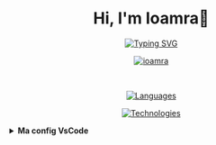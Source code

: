 <h1 align="center">Hi, I'm Ioamra👋</h1>

<p align="center">
  <a href="https://git.io/typing-svg"><img src="https://readme-typing-svg.herokuapp.com?font=Fira+code&size=22&pause=1000&color=1E77F7&center=true&vCenter=true&random=false&width=500&lines=A+Junior+Web+developer;Nice+to+meet+you!;" alt="Typing SVG" />
  </a>
</p>

<p align="center"> <a href="https://github.com/ryo-ma/github-profile-trophy"><img src="https://github-trophies.vercel.app/?username=ioamra" alt="ioamra" /></a> </p>
<br>
<p align="center">
  <a href="https://skillicons.dev">
    <img src="https://skillicons.dev/icons?i=html,css,scss,js,ts,php,mysql,postgres,py,java" alt="Languages"/>
  </a>
</p>
<p align="center">
  <a href="https://skillicons.dev">
    <img src="https://skillicons.dev/icons?i=nodejs,react,angular,nestjs,jest" alt="Technologies"/>
  </a>
</p>

<details>
  <summary><strong>Ma config VsCode</strong></summary>
  <br>

  <p align="center">
    <a href="https://marketplace.visualstudio.com/items?itemName=alefragnani.project-manager"><img src="https://alefragnani.gallerycdn.vsassets.io/extensions/alefragnani/project-manager/12.8.0/1711736277737/Microsoft.VisualStudio.Services.Icons.Default" alt="Project Manager" width="45" height="45"></a>&nbsp;&nbsp;
    <a href="https://marketplace.visualstudio.com/items?itemName=PKief.material-icon-theme"><img src="https://pkief.gallerycdn.vsassets.io/extensions/pkief/material-icon-theme/5.8.0/1721852676544/Microsoft.VisualStudio.Services.Icons.Default" alt="Material Icon Theme" width="45" height="45"></a>&nbsp;&nbsp;
    <a href="https://marketplace.visualstudio.com/items?itemName=MS-CEINTL.vscode-language-pack-fr"><img src="https://ms-ceintl.gallerycdn.vsassets.io/extensions/ms-ceintl/vscode-language-pack-fr/1.91.2024070309/1719998324195/Microsoft.VisualStudio.Services.Icons.Default" alt="french languague" width="45" height="45"></a>&nbsp;&nbsp;
    <a href="https://marketplace.visualstudio.com/items?itemName=Postman.postman-for-vscode"><img src="https://postman.gallerycdn.vsassets.io/extensions/postman/postman-for-vscode/1.1.0/1719305837729/Microsoft.VisualStudio.Services.Icons.Default" alt="ESlint" width="45" height="45"></a>&nbsp;&nbsp;
    <a href="https://marketplace.visualstudio.com/items?itemName=esbenp.prettier-vscode"><img src="https://esbenp.gallerycdn.vsassets.io/extensions/esbenp/prettier-vscode/10.4.0/1711025051911/Microsoft.VisualStudio.Services.Icons.Default" alt="prettier" width="45" height="45"></a>&nbsp;&nbsp;
    <a href="https://marketplace.visualstudio.com/items?itemName=dbaeumer.vscode-eslint"><img src="https://dbaeumer.gallerycdn.vsassets.io/extensions/dbaeumer/vscode-eslint/3.0.11/1720444131559/Microsoft.VisualStudio.Services.Icons.Default" alt="ESlint" width="45" height="45"></a>&nbsp;&nbsp;
    <a href="https://marketplace.visualstudio.com/items?itemName=streetsidesoftware.code-spell-checker"><img src="https://streetsidesoftware.gallerycdn.vsassets.io/extensions/streetsidesoftware/code-spell-checker/4.0.4/1721281875689/Microsoft.VisualStudio.Services.Icons.Default" alt="Code Spell Checker" width="45" height="45"></a>&nbsp;&nbsp;
    <a href="https://marketplace.visualstudio.com/items?itemName=aaron-bond.better-comments"><img src="https://aaron-bond.gallerycdn.vsassets.io/extensions/aaron-bond/better-comments/3.0.2/1659144495902/Microsoft.VisualStudio.Services.Icons.Default" alt="better comments" width="45" height="45"></a>&nbsp;&nbsp;
    <a href="https://marketplace.visualstudio.com/items?itemName=christian-kohler.path-intellisense"><img src="https://christian-kohler.gallerycdn.vsassets.io/extensions/christian-kohler/path-intellisense/2.9.0/1717321332008/Microsoft.VisualStudio.Services.Icons.Default" alt="path intellisense" width="45" height="45"></a>&nbsp;&nbsp;
    <a href="https://marketplace.visualstudio.com/items?itemName=formulahendry.auto-rename-tag"><img src="https://formulahendry.gallerycdn.vsassets.io/extensions/formulahendry/auto-rename-tag/0.1.10/1644319230173/Microsoft.VisualStudio.Services.Icons.Default" alt="auto rename tag" width="45" height="45"></a>&nbsp;&nbsp;
    <a href="https://marketplace.visualstudio.com/items?itemName=naumovs.color-highlight"><img src="https://naumovs.gallerycdn.vsassets.io/extensions/naumovs/color-highlight/2.8.0/1710416778913/Microsoft.VisualStudio.Services.Icons.Default" alt="holor Highlight" width="45" height="45"></a>&nbsp;&nbsp;
    <a href="https://marketplace.visualstudio.com/items?itemName=Cardinal90.multi-cursor-case-preserve"><img src="https://cardinal90.gallerycdn.vsassets.io/extensions/cardinal90/multi-cursor-case-preserve/1.0.5/1579704717839/Microsoft.VisualStudio.Services.Icons.Default" alt="Multiple cursor case preserve" width="45" height="45"></a>&nbsp;&nbsp;
    <a href="https://marketplace.visualstudio.com/items?itemName=shardulm94.trailing-spaces"><img src="https://shardulm94.gallerycdn.vsassets.io/extensions/shardulm94/trailing-spaces/0.4.1/1657508114419/Microsoft.VisualStudio.Services.Icons.Default" alt="trailing spaces" width="45" height="45"></a>&nbsp;&nbsp;
    <a href="https://marketplace.visualstudio.com/items?itemName=jock.svg"><img src="https://jock.gallerycdn.vsassets.io/extensions/jock/svg/1.5.4/1719720683720/Microsoft.VisualStudio.Services.Icons.Default" alt="svg" width="45" height="45"></a>&nbsp;&nbsp;
    <a href="https://marketplace.visualstudio.com/items?itemName=GrapeCity.gc-excelviewer"><img src="https://grapecity.gallerycdn.vsassets.io/extensions/grapecity/gc-excelviewer/4.2.59/1709132768547/Microsoft.VisualStudio.Services.Icons.Default" alt="excel viewer" width="45" height="45"></a>&nbsp;&nbsp;
    <a href="https://marketplace.visualstudio.com/items?itemName=JeffersonLicet.snipped"><img src="https://jeffersonlicet.gallerycdn.vsassets.io/extensions/jeffersonlicet/snipped/1.3.0/1664316301051/Microsoft.VisualStudio.Services.Icons.Default" alt="snipped" width="45" height="45"></a>&nbsp;&nbsp;
    <a href="https://marketplace.visualstudio.com/items?itemName=jmkrivocapich.drawfolderstructure"><img src="https://jmkrivocapich.gallerycdn.vsassets.io/extensions/jmkrivocapich/drawfolderstructure/1.2.2/1703633564435/Microsoft.VisualStudio.Services.Icons.Default" alt="draw folder structure" width="45" height="45"></a>&nbsp;&nbsp;
    <a href="https://marketplace.visualstudio.com/items?itemName=mikestead.dotenv"><img src="https://mikestead.gallerycdn.vsassets.io/extensions/mikestead/dotenv/1.0.1/1519894859412/Microsoft.VisualStudio.Services.Icons.Default" alt="dotENV" width="45" height="45"></a>&nbsp;&nbsp;
    <a href="https://marketplace.visualstudio.com/items?itemName=WallabyJs.console-ninja"><img src="https://wallabyjs.gallerycdn.vsassets.io/extensions/wallabyjs/console-ninja/1.0.329/1720584130068/Microsoft.VisualStudio.Services.Icons.Default" alt="console ninja" width="45" height="45"></a>&nbsp;&nbsp;
    <a href="https://marketplace.visualstudio.com/items?itemName=codeandstuff.package-json-upgrade"><img src="https://codeandstuff.gallerycdn.vsassets.io/extensions/codeandstuff/package-json-upgrade/2.1.2/1700146950962/Microsoft.VisualStudio.Services.Icons.Default" alt="package json upgrade" width="45" height="45"></a>&nbsp;&nbsp;
    <a href="https://marketplace.visualstudio.com/items?itemName=ebrithil30.vscode-ts-auto-return-type"><img src="https://cdn.vsassets.io/v/M242_20240717.2/_content/Header/default_icon_128.png" alt="TsAutoReturnType" width="45" height="45"></a>&nbsp;&nbsp;
    <a href="https://marketplace.visualstudio.com/items?itemName=firsttris.vscode-jest-runner"><img src="https://firsttris.gallerycdn.vsassets.io/extensions/firsttris/vscode-jest-runner/0.4.73/1711640926897/Microsoft.VisualStudio.Services.Icons.Default" alt="jest runner" width="45" height="45"></a>&nbsp;&nbsp;
    <a href="https://marketplace.visualstudio.com/items?itemName=Orta.vscode-jest"><img src="https://orta.gallerycdn.vsassets.io/extensions/orta/vscode-jest/6.2.5/1714761795526/Microsoft.VisualStudio.Services.Icons.Default" alt="jest" width="45" height="45"></a>&nbsp;&nbsp;
    <a href="https://marketplace.visualstudio.com/items?itemName=yoavbls.pretty-ts-errors"><img src="https://yoavbls.gallerycdn.vsassets.io/extensions/yoavbls/pretty-ts-errors/0.5.4/1712534608793/Microsoft.VisualStudio.Services.Icons.Default" alt="pretty ts errors" width="45" height="45"></a>&nbsp;&nbsp;
    <a href="https://marketplace.visualstudio.com/items?itemName=steoates.autoimport"><img src="https://steoates.gallerycdn.vsassets.io/extensions/steoates/autoimport/1.5.4/1618500754212/Microsoft.VisualStudio.Services.Icons.Default" alt="auto import" width="45" height="45"></a>&nbsp;&nbsp;
    <a href="https://marketplace.visualstudio.com/items?itemName=mhutchie.git-graph"><img src="https://mhutchie.gallerycdn.vsassets.io/extensions/mhutchie/git-graph/1.30.0/1617594001998/Microsoft.VisualStudio.Services.Icons.Default" alt="git graph" width="45" height="45"></a>&nbsp;&nbsp;
    <a href="https://marketplace.visualstudio.com/items?itemName=eamodio.gitlens"><img src="https://eamodio.gallerycdn.vsassets.io/extensions/eamodio/gitlens/2024.7.818/1720479345061/Microsoft.VisualStudio.Services.Icons.Default" alt="gitlens" width="45" height="45"></a>&nbsp;&nbsp;
    <a href="https://marketplace.visualstudio.com/items?itemName=ritwickdey.live-sass"><img src="https://ritwickdey.gallerycdn.vsassets.io/extensions/ritwickdey/live-sass/3.0.0/1531332580258/Microsoft.VisualStudio.Services.Icons.Default" alt="live sass" width="45" height="45"></a>&nbsp;&nbsp;
    <a href="https://marketplace.visualstudio.com/items?itemName=ritwickdey.LiveServer"><img src="https://ritwickdey.gallerycdn.vsassets.io/extensions/ritwickdey/liveserver/5.7.9/1661914858952/Microsoft.VisualStudio.Services.Icons.Default" alt="liveserver" width="45" height="45"></a>&nbsp;&nbsp;
    <a href="https://marketplace.visualstudio.com/items?itemName=Angular.ng-template"><img src="https://angular.gallerycdn.vsassets.io/extensions/angular/ng-template/18.1.1/1720552716153/Microsoft.VisualStudio.Services.Icons.Default" alt="angular language service" width="45" height="45"></a>&nbsp;&nbsp;
    <a href="https://marketplace.visualstudio.com/items?itemName=mintlify.document"><img src="https://mintlify.gallerycdn.vsassets.io/extensions/mintlify/document/2.2.2/1716293582777/Microsoft.VisualStudio.Services.Icons.Default" alt="mintlify " width="45" height="45"></a>

<strong>settings.json :</strong>

```json
{
  "editor.tabSize": 2,
  "editor.wordWrap": "on",
  "git.confirmSync": false,
  "editor.formatOnSave": true,
  "explorer.confirmDelete": false,
  "files.autoSave": "onFocusChange",
  "explorer.confirmDragAndDrop": false,
  "javascript.updateImportsOnFileMove.enabled": "always",
  "typescript.updateImportsOnFileMove.enabled": "always",
  "editor.codeActionsOnSave": { "source.organizeImports": "always" },
  "terminal.integrated.env.windows": {},
  // darker modern dark theme
  "workbench.colorCustomizations": {
    "activityBar.activeBorder": "#008327",
    "activityBarBadge.background": "#008327",
    "button.background": "#008327",
    "editorGutter.modifiedBackground": "#008327",
    "focusBorder": "#008327",
    "menu.selectionBackground": "#008327",
    "panelTitle.activeBorder": "#008327",
    "progressBar.background": "#008327",
    "statusBar.debuggingBackground": "#008327",
    "statusBar.focusBorder": "#008327",
    "statusBarItem.focusBorder": "#008327",
    "statusBarItem.remoteBackground": "#008327",
    "tab.activeBorderTop": "#008327",
    "terminal.tab.activeBorder": "#008327",
    "welcomePage.progress.foreground": "#008327",
    "button.hoverBackground": "#00942c",
    "textLink.activeForeground": "#00e244",
    "textLink.foreground": "#00e244",
    "inputOption.activeBackground": "#22c95481",
    "inputOption.activeBorder": "#00942c",
    "tab.selectedBorderTop": "#6fdb90",
    "chat.slashCommandForeground": "#2ee063",
    "activityBar.background": "#0c0c0c",
    "debugToolBar.background": "#0c0c0c",
    "editorGroupHeader.tabsBackground": "#0c0c0c",
    "panel.background": "#0c0c0c",
    "sideBar.background": "#0c0c0c",
    "sideBarSectionHeader.background": "#0c0c0c",
    "statusBar.background": "#0c0c0c",
    "tab.inactiveBackground": "#0c0c0c",
    "titleBar.activeBackground": "#0c0c0c",
    "dropdown.listBackground": "#101010",
    "editor.background": "#101010",
    "menu.background": "#101010",
    "notificationCenterHeader.background": "#101010",
    "notifications.background": "#101010",
    "peekViewEditor.background": "#101010",
    "peekViewResult.background": "#101010",
    "statusBar.noFolderBackground": "#101010",
    "tab.activeBackground": "#101010",
    "tab.activeBorder": "#101010",
    "tab.hoverBackground": "#101010",
    "tab.unfocusedActiveBorder": "#101010",
    "tab.unfocusedHoverBackground": "#101010",
    "titleBar.inactiveBackground": "#101010"
  },
  // italic text
  "editor.tokenColorCustomizations": {
    "textMateRules": [
      {
        "scope": [
          "comment",
          "entity.name.type.class",
          "keyword",
          "storage.modifier",
          "storage.type",
          "support.class.builtin",
          "keyword.control",
          "constant.language",
          "entity.other.attribute-name",
          "entity.name.method"
        ],
        "settings": {
          "fontStyle": "italic"
        }
      },
      {
        "scope": [
          "invalid",
          "keyword.operator",
          "constant.numeric.css",
          "keyword.other.unit.px.css",
          "constant.numeric.decimal.js",
          "constant.numeric.json",
          "comment.block"
        ],
        "settings": {
          "fontStyle": ""
        }
      }
    ]
  },
  // ** EXTENTION **
  // Prettier
  "editor.defaultFormatter": "esbenp.prettier-vscode",
  "prettier.printWidth": 150,
  // Path Intellisense
  "typescript.suggest.paths": false,
  "javascript.suggest.paths": false,
  // Mintlify Doc Writer
  "docwriter.language": "French",
  // console ninja
  "console-ninja.featureSet": "Community",
  // live server
  "liveServer.settings.donotShowInfoMsg": true,
  // Code Spell Checker
  "cSpell.userWords": ["typeorm"],
  // Material icon theme
  "workbench.iconTheme": "material-icon-theme",
  "material-icon-theme.files.customClones": [
    {
      "name": "controller",
      "base": "nest",
      "color": "blue-400",
      "fileExtensions": ["controller.ts"]
    },
    {
      "name": "controller-spec",
      "base": "test-ts",
      "color": "blue-400",
      "fileExtensions": ["controller.spec.ts"]
    },
    {
      "name": "service-spec",
      "base": "test-ts",
      "color": "yellow-700",
      "fileExtensions": ["service.spec.ts"]
    },
    {
      "name": "dto",
      "base": "nest",
      "color": "cyan-400",
      "fileExtensions": ["dto.ts"]
    },
    {
      "name": "entity",
      "base": "nest",
      "color": "green-400",
      "fileExtensions": ["entity.ts"]
    },
    {
      "name": "model_enum_interface_type",
      "base": "typescript",
      "color": "green-500",
      "fileExtensions": ["model.ts", "models.ts", "enum.ts", "enums.ts", "interface.ts", "interfaces.ts", "type.ts", "types.ts"]
    },
    {
      "name": "resolver",
      "base": "angular",
      "color": "purple-500",
      "fileExtensions": ["resolver.ts", "resolvers.ts"]
    },
    {
      "name": "config",
      "base": "settings",
      "color": "light-blue-400",
      "fileExtensions": ["config.ts"],
      "fileNames": ["config.ts"]
    },
    {
      "name": "middleware",
      "base": "typescript",
      "color": "#5b73ff",
      "fileExtensions": ["middleware.ts"]
    },
    {
      "name": "middlewareConfig",
      "base": "settings",
      "color": "#5b73ff",
      "fileNames": ["middleware.config.ts"]
    }
  ],
  "material-icon-theme.folders.customClones": [
    {
      "name": "models_entities_enum-folder",
      "base": "class",
      "color": "green-500",
      "folderNames": ["model", "models", "enum", "entities"]
    },
    {
      "name": "resolvers-folder",
      "base": "class",
      "color": "purple-500",
      "folderNames": ["resolvers"]
    },
    {
      "name": "dto-folder",
      "base": "class",
      "color": "cyan-400",
      "folderNames": ["dto"]
    },
    {
      "name": "components-folder",
      "base": "components",
      "color": "blue-500",
      "folderNames": ["components"]
    },
    {
      "name": "configs-folder",
      "base": "config",
      "color": "light-blue-500",
      "folderNames": ["config", "configs"]
    }
  ]
}
```

</details>
